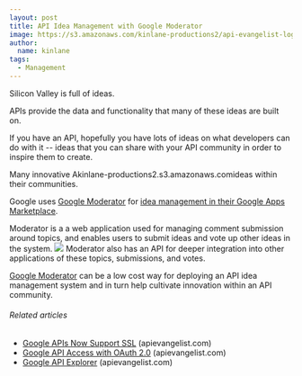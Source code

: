 ```yaml
---
layout: post
title: API Idea Management with Google Moderator
image: https://s3.amazonaws.com/kinlane-productions2/api-evangelist-logos/api-evangelist-butterfly-vertical.png
author:
  name: kinlane
tags:
  - Management
---
```

Silicon Valley is full of ideas.

APIs provide the data and functionality that many of these ideas are built on.

If you have an API, hopefully you have lots of ideas on what developers can do with it -- ideas that you can share with your API community in order to inspire them to create.

Many innovative Akinlane-productions2.s3.amazonaws.comideas within their communities.

Google uses [Google Moderator](http://www.google.com/moderator/#0 "Google Moderator") for [idea management in their Google Apps Marketplace](http://productideas.appspot.com/#15/e=17fe36&t=181990&f=25f853 "idea management in Google Apps Marketplace").

Moderator is a a web application used for managing comment submission around topics, and enables users to submit ideas and vote up other ideas in the system. ![](http://kinlane-productions.s3.amazonaws.com/google/google-moderator.png) Moderator also has an API for deeper integration into other applications of these topics, submissions, and votes.

[Google Moderator](http://www.google.com/moderator/#0 "Google Moderator") can be a low cost way for deploying an API idea management system and in turn help cultivate innovation within an API community.

###### Related articles

*   [Google APIs Now Support SSL](http://apievangelist.com/2011/03/16/google-apis-now-support-ssl/) (apievangelist.com)
*   [Google API Access with OAuth 2.0](http://apievangelist.com/2011/03/14/google-api-access-with-oauth-2-0/) (apievangelist.com)
*   [Google API Explorer](http://apievangelist.com/2011/03/08/google-api-explorer/) (apievangelist.com)